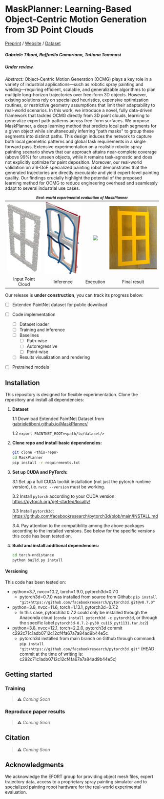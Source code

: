# MaskPlanner: Learning-Based Object-Centric Motion Generation from 3D Point Clouds

[Preprint]() / [Website](https://gabrieletiboni.github.io/maskplanner/) / [Dataset](https://gabrieletiboni.github.io/maskplanner/)
<!-- [Video](https://gabrieletiboni.github.io/maskplanner/) -->

##### Gabriele Tiboni, Raffaello Camoriano, Tatiana Tommasi

##### Under review.

*Abstract:* Object-Centric Motion Generation (OCMG) plays a key role in a variety of industrial applications—such as robotic spray painting and welding—requiring efficient, scalable, and generalizable algorithms to plan multiple long-horizon trajectories over free-form 3D objects. However, existing solutions rely on specialized heuristics, expensive optimization routines, or restrictive geometry assumptions that limit their adaptability to real-world scenarios. In this work, we introduce a novel, fully data-driven framework that tackles OCMG directly from 3D point clouds, learning to generalize expert path patterns across free-form surfaces. We propose MaskPlanner, a deep learning method that predicts local path segments for a given object while simultaneously inferring "path masks" to group these segments into distinct paths. This design induces the network to capture both local geometric patterns and global task requirements in a single forward pass. Extensive experimentation on a realistic robotic spray painting scenario shows that our approach attains near-complete coverage (above 99%) for unseen objects, while it remains task-agnostic and does not explicitly optimize for paint deposition. Moreover, our real-world validation on a 6-DoF specialized painting robot demonstrates that the generated trajectories are directly executable and yield expert-level painting quality. Our findings crucially highlight the potential of the proposed learning method for OCMG to reduce engineering overhead and seamlessly adapt to several industrial use cases.

<!--![maskplanner_overview](docs/assets/img/maskplanner_overview.png)-->
<table style="text-align: center;">
  <thead>
    <tr>
      <td align="center" style="font-size: smaller; font-weight: bold; text-align: center;" colspan="4"><em>Real-world experimental evaluation of MaskPlanner</em></td>
    </tr>
  </thead>
  <tr>
    <td><img src="docs/assets/img/realworld_pc.png" width="150" /></td>
    <td><img src="docs/assets/img/realworld_predictions_postprocessed.png" width="150" /></td>
    <td><img src="docs/assets/img/realworld_execution.gif" width="200" /></td>
    <td><img src="docs/assets/img/realworld_final.png" width="222" /></td>
  </tr>
  <tr>
    <td align="center">Input Point Cloud</td>
    <td align="center">Inference</td>
    <td align="center">Execution</td>
    <td align="center">Final result</td>
  </tr>
</table>

Our release is **under construction**, you can track its progress below:

- [ ] Extended PaintNet dataset for public download
- [ ] Code implementation
  - [ ] Dataset loader
  - [ ] Training and inference
  - [ ] Baselines
    - [ ] Path-wise
    - [ ] Autoregressive
    - [ ] Point-wise
  - [ ] Results visualization and rendering
- [ ] Pretrained models


## Installation

This repository is designed for flexible experimentation. Clone the repository and install all dependencies:

1.  **Dataset**
    
    1.1 Download Extended PaintNet Dataset from [gabrieletiboni.github.io/MaskPlanner/](https://gabrieletiboni.github.io/MaskPlanner/)

    1.2 `export PAINTNET_ROOT=<path/to/dataset/>`

2. **Clone repo and install basic dependencies:**
    ```bash
    git clone <this-repo>
    cd MaskPlanner
    pip install -r requirements.txt
    ```

3.  **Set up CUDA and PyTorch:**

    3.1 Set up a full CUDA toolkit installation (not just the pytorch runtime version), i.e. `nvcc --version` must be working.

    3.2 Install `pytorch` according to your CUDA version: https://pytorch.org/get-started/locally/

    3.3 Install `pytorch3d`: https://github.com/facebookresearch/pytorch3d/blob/main/INSTALL.md

    3.4. Pay attention to the compatibility among the above packages according to the installed versions. See below for the specific versions this code has been tested on.

4. **Build and install additional dependencies:**
    ```bash
    cd torch-nndistance
    python build.py install
    ```

#### Versioning 
This code has been tested on:
- python=3.7, nvcc=10.2, torch=1.9.0, pytorch3d=0.7.0
  - pytorch3d=0.7.0 was installed from source from Github: `pip install "git+https://github.com/facebookresearch/pytorch3d.git@v0.7.0"`
- python=3.8, nvcc=11.6, torch=1.13.1, pytorch3d=0.7.2
  - In this case, pytorch3d 0.7.2 could only be installed through the Anaconda cloud (`conda install pytorch3d -c pytorch3d`, or through the specific label `pytorch3d-0.7.2-py38_cu116_pyt1131.tar.bz2`)
- python=3.8, nvcc=12.1, torch=2.2.0, pytorch3d commit c292c71c1adb0712c12cf4fa67a7a84ad9b44e5c
    - pytorch3d installed from main branch on Github through command: `pip install "git+https://github.com/facebookresearch/pytorch3d.git"` (HEAD commit at the time of writing is: c292c71c1adb0712c12cf4fa67a7a84ad9b44e5c)



## Getting started

### Training

> ⚠️ *Coming Soon*

### Reproduce paper results
> ⚠️ *Coming Soon*



## Citation

<!--If you find this repository useful, please consider citing:-->
> ⚠️ *Coming Soon*



## Acknowledgments

We acknowledge the EFORT group for providing object mesh files, expert trajectory data, access to a proprietary spray painting simulator and to specialized painting robot hardware for the real-world experimental evaluation.
